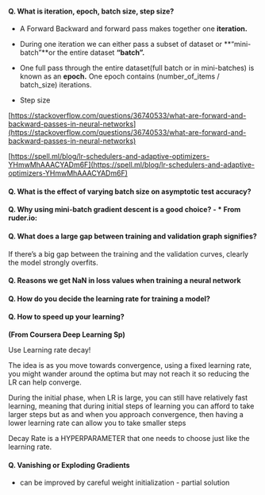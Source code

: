 #### Q. What is iteration, epoch, batch size, step size?

* A Forward Backward and forward pass makes together one **iteration.**

* During one iteration we can either pass a subset of dataset or **“mini-batch”**or the entire dataset **“batch”.**

* One full pass through the entire dataset(full batch or in mini-batches) is known as an **epoch.** One epoch contains (number_of_items / batch_size) iterations.

* Step size

[https://stackoverflow.com/questions/36740533/what-are-forward-and-backward-passes-in-neural-networks](https://stackoverflow.com/questions/36740533/what-are-forward-and-backward-passes-in-neural-networks)

[https://spell.ml/blog/lr-schedulers-and-adaptive-optimizers-YHmwMhAAACYADm6F](https://spell.ml/blog/lr-schedulers-and-adaptive-optimizers-YHmwMhAAACYADm6F)


#### Q. What is the effect of varying batch size on asymptotic test accuracy?
<!-- 1. A higher batch sizes could lead to lower asymptotic test accuracy. We can recover the lost test accuracy from a larger batch size by increasing the learning rate - take this conclusion with a grain of salt. It is known that simply increasing the learning rate does not fully compensate for large batch sizes in more complex datasets (than MNIST)
    
Starting with a large batch size doesn’t “get the model stuck” in some neighbourhood of bad local optimums. The model can switch to a lower batch size or higher learning rate anytime to achieve better test accuracy.

Batch size decides how soon your model updates it's weights. If batch size = 1 then the model makes weight updates everytime it sees an example. This would lead to a noisy weight update. Batching the data introduces noisyness in the data hence batch size becomes an important parameter that needs to be taken care of -->

#### Q. Why using mini-batch gradient descent is a good choice? - * From ruder.io:
<!-- 1. Reduces the variance of the parameter updates, which can lead to more stable convergence; and

2. Doing so can make use of highly optimized matrix optimizations common to state-of-the-art deep learning libraries that make computing the gradient w.r.t. a mini-batch very efficient.


[https://medium.com/mini-distill/effect-of-batch-size-on-training-dynamics-21c14f7a716e](https://medium.com/mini-distill/effect-of-batch-size-on-training-dynamics-21c14f7a716e)

[https://androidkt.com/batch-size-step-iteration-epoch-neural-network/](https://androidkt.com/batch-size-step-iteration-epoch-neural-network/) -->
    

#### Q. What does a large gap between training and validation graph signifies?

If there’s a big gap between the training and the validation curves, clearly the model strongly overfits. 

#### Q. Reasons we get NaN in loss values when training a neural network

<!-- when the number of input classes do not match the shape of the final classification layer in the model -->

#### Q. How do you decide the learning rate for training a model?
<!-- - for ConvNets, we usually choose learning rate using log scale, refer this for more depth: [https://cs231n.github.io/neural-networks-3/#anneal](https://cs231n.github.io/neural-networks-3/#anneal)

[https://www.jeremyjordan.me/nn-learning-rate/](https://www.jeremyjordan.me/nn-learning-rate/)

[https://towardsdatascience.com/estimating-optimal-learning-rate-for-a-deep-neural-network-ce32f2556ce0](https://towardsdatascience.com/estimating-optimal-learning-rate-for-a-deep-neural-network-ce32f2556ce0)
    
The training should start from a relatively large learning rate because, in the beginning, random weights are far from optimal, and then the learning rate can decrease during training to allow more fine-grained weight updates. - VERY CONFLICTING with below thread 

[https://stats.stackexchange.com/questions/499013/adam-adaptive-optimizers-learning-rate-tuning?rq=1](https://stats.stackexchange.com/questions/499013/adam-adaptive-optimizers-learning-rate-tuning?rq=1) -->


#### Q. How to speed up your learning? 
**(From Coursera Deep Learning Sp)**

Use Learning rate decay!

The idea is as you move towards convergence, using a fixed learning rate, you might wander around the optima but may not reach it so reducing the LR can help converge.

During the initial phase, when LR is large, you can still have relatively fast learning, meaning that during initial steps of learning you can afford to take larger steps but as and when you approach convergence, then having a lower learning rate can allow you to take smaller steps

Decay Rate is a HYPERPARAMETER that one needs to choose just like the learning rate.

#### Q. Vanishing or Exploding Gradients
* can be improved by careful weight initialization - partial solution